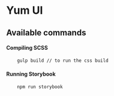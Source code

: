 # Yum UI

## Available commands 

#### Compiling SCSS

```sh
    gulp build // to run the css build

```

#### Running Storybook

```sh
    npm run storybook
```